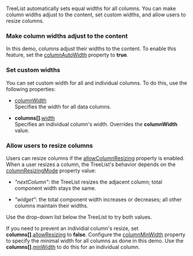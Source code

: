 TreeList automatically sets equal widths for all columns. You can make column widths adjust to the content, set custom widths, and allow users to resize columns.

### Make column widths adjust to the content
In this demo, columns adjust their widths to the content. To enable this feature, set the [columnAutoWidth](/Documentation/ApiReference/UI_Components/dxTreeList/Configuration/#columnAutoWidth) property to **true**.

### Set custom widths
You can set custom width for all and individual columns. To do this, use the following properties:

* [columnWidth](/Documentation/ApiReference/UI_Components/dxTreeList/Configuration/#columnWidth)          
Specifies the width for all data columns.

* **columns[]**.[width](/Documentation/ApiReference/UI_Components/dxTreeList/Configuration/columns/#width)           
Specifies an individual column's width. Overrides the **columnWidth** value.

### Allow users to resize columns
Users can resize columns if the [allowColumnResizing](/Documentation/ApiReference/UI_Components/dxTreeList/Configuration/#allowColumnResizing) property is enabled. When a user resizes a column, the TreeList's behavior depends on the [columnResizingMode](/Documentation/ApiReference/UI_Components/dxTreeList/Configuration/#columnResizingMode) property value:

* *"nextColumn"*: the TreeList resizes the adjacent column; total component width stays the same.

* *"widget"*: the total component width increases or decreases; all other columns maintain their widths.

Use the drop-down list below the TreeList to try both values.

If you need to prevent an individial column's resize, set **columns[]**.[allowResizing](/Documentation/ApiReference/UI_Components/dxTreeList/Configuration/columns/#allowResizing) to **false**. Сonfigure the [columnMinWidth](/Documentation/ApiReference/UI_Components/dxTreeList/Configuration/#columnMinWidth) property to specify the minimal width for all columns as done in this demo. Use the **columns[]**.[minWidth](/Documentation/ApiReference/UI_Components/dxTreeList/Configuration/columns/#minWidth) to do this for an individual column.
